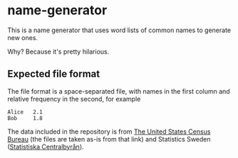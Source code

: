 # name-generator

This is a name generator that uses word lists of common names to generate new ones.

Why? Because it's pretty hilarious.

## Expected file format

The file format is a space-separated file, with names in the first column and relative frequency in the second, for example
```
Alice   2.1
Bob     1.8
```

The data included in the repository is from [The United States Census Bureau](https://www.census.gov/topics/population/genealogy/data/1990_census/1990_census_namefiles.html)
(the files are taken as-is from that link) and Statistics Sweden ([Statistiska Centralbyrån](http://www.statistikdatabasen.scb.se/pxweb/en/)).
